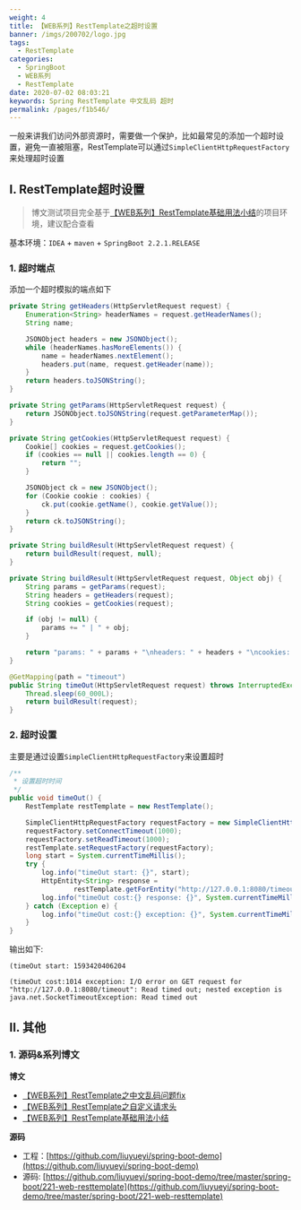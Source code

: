 ```yaml
---
weight: 4
title: 【WEB系列】RestTemplate之超时设置
banner: /imgs/200702/logo.jpg
tags: 
  - RestTemplate
categories: 
  - SpringBoot
  - WEB系列
  - RestTemplate
date: 2020-07-02 08:03:21
keywords: Spring RestTemplate 中文乱码 超时
permalink: /pages/f1b546/
---
```


一般来讲我们访问外部资源时，需要做一个保护，比如最常见的添加一个超时设置，避免一直被阻塞，RestTemplate可以通过`SimpleClientHttpRequestFactory`来处理超时设置

<!-- more -->

## I. RestTemplate超时设置

> 博文测试项目完全基于[【WEB系列】RestTemplate基础用法小结](http://spring.hhui.top/spring-blog/2020/06/17/200617-SpringBoot%E7%B3%BB%E5%88%97RestTemplate%E5%9F%BA%E7%A1%80%E7%94%A8%E6%B3%95%E5%B0%8F%E7%BB%93/)的项目环境，建议配合查看

基本环境：`IDEA` + `maven` + `SpringBoot 2.2.1.RELEASE`

### 1. 超时端点

添加一个超时模拟的端点如下

```java
private String getHeaders(HttpServletRequest request) {
    Enumeration<String> headerNames = request.getHeaderNames();
    String name;

    JSONObject headers = new JSONObject();
    while (headerNames.hasMoreElements()) {
        name = headerNames.nextElement();
        headers.put(name, request.getHeader(name));
    }
    return headers.toJSONString();
}

private String getParams(HttpServletRequest request) {
    return JSONObject.toJSONString(request.getParameterMap());
}

private String getCookies(HttpServletRequest request) {
    Cookie[] cookies = request.getCookies();
    if (cookies == null || cookies.length == 0) {
        return "";
    }

    JSONObject ck = new JSONObject();
    for (Cookie cookie : cookies) {
        ck.put(cookie.getName(), cookie.getValue());
    }
    return ck.toJSONString();
}

private String buildResult(HttpServletRequest request) {
    return buildResult(request, null);
}

private String buildResult(HttpServletRequest request, Object obj) {
    String params = getParams(request);
    String headers = getHeaders(request);
    String cookies = getCookies(request);

    if (obj != null) {
        params += " | " + obj;
    }

    return "params: " + params + "\nheaders: " + headers + "\ncookies: " + cookies;
}

@GetMapping(path = "timeout")
public String timeOut(HttpServletRequest request) throws InterruptedException {
    Thread.sleep(60_000L);
    return buildResult(request);
}
```

### 2. 超时设置

主要是通过设置`SimpleClientHttpRequestFactory`来设置超时

```java
/**
 * 设置超时时间
 */
public void timeOut() {
    RestTemplate restTemplate = new RestTemplate();

    SimpleClientHttpRequestFactory requestFactory = new SimpleClientHttpRequestFactory();
    requestFactory.setConnectTimeout(1000);
    requestFactory.setReadTimeout(1000);
    restTemplate.setRequestFactory(requestFactory);
    long start = System.currentTimeMillis();
    try {
        log.info("timeOut start: {}", start);
        HttpEntity<String> response =
                restTemplate.getForEntity("http://127.0.0.1:8080/timeout?name=一灰灰&age=20", String.class);
        log.info("timeOut cost:{} response: {}", System.currentTimeMillis() - start, response);
    } catch (Exception e) {
        log.info("timeOut cost:{} exception: {}", System.currentTimeMillis() - start, e.getMessage());
    }
}
```

输出如下:

```
(timeOut start: 1593420406204

(timeOut cost:1014 exception: I/O error on GET request for "http://127.0.0.1:8080/timeout": Read timed out; nested exception is java.net.SocketTimeoutException: Read timed out
```


## II. 其他

### 1. 源码&系列博文

**博文**

- [【WEB系列】RestTemplate之中文乱码问题fix](http://spring.hhui.top/spring-blog/2020/07/01/200701-SpringBoot%E7%B3%BB%E5%88%97RestTemplate%E4%B9%8B%E4%B8%AD%E6%96%87%E4%B9%B1%E7%A0%81%E9%97%AE%E9%A2%98fix/)
- [【WEB系列】RestTemplate之自定义请求头](http://spring.hhui.top/spring-blog/2020/06/30/200630-SpringBoot%E7%B3%BB%E5%88%97RestTemplate%E4%B9%8B%E8%87%AA%E5%AE%9A%E4%B9%89%E8%AF%B7%E6%B1%82%E5%A4%B4/)
- [【WEB系列】RestTemplate基础用法小结](http://spring.hhui.top/spring-blog/2020/06/30/200630-SpringBoot%E7%B3%BB%E5%88%97RestTemplate%E4%B9%8B%E8%87%AA%E5%AE%9A%E4%B9%89%E8%AF%B7%E6%B1%82%E5%A4%B4/)

**源码**

- 工程：[https://github.com/liuyueyi/spring-boot-demo](https://github.com/liuyueyi/spring-boot-demo)
- 源码: [https://github.com/liuyueyi/spring-boot-demo/tree/master/spring-boot/221-web-resttemplate](https://github.com/liuyueyi/spring-boot-demo/tree/master/spring-boot/221-web-resttemplate)


